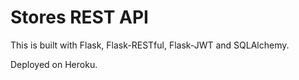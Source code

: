 # Stores REST API

This is built with Flask, Flask-RESTful, Flask-JWT and SQLAlchemy.

Deployed on Heroku.
